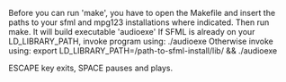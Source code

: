 Before you can run 'make', you have to open the Makefile and insert the paths to your sfml and mpg123 installations where indicated.
Then run make. It will build executable 'audioexe'
If SFML is already on your LD_LIBRARY_PATH, invoke program using:
	./audioexe <filename>
Otherwise invoke using:
	export LD_LIBRARY_PATH=/path-to-sfml-install/lib/ && ./audioexe <filename>

ESCAPE key exits, SPACE pauses and plays.
